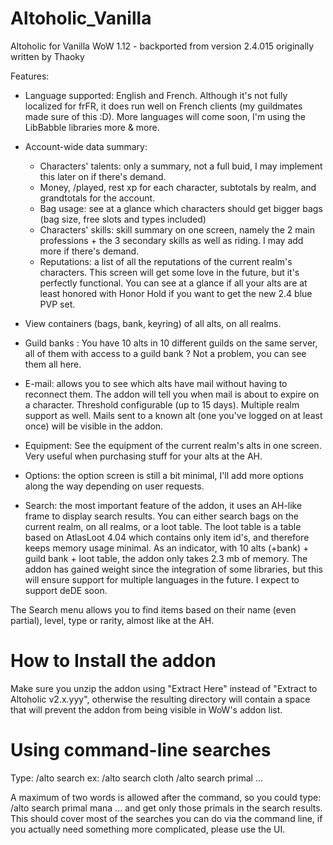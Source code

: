 # Altoholic_Vanilla
Altoholic for Vanilla WoW 1.12 - backported from version 2.4.015 originally written by Thaoky

Features:

- Language supported: English and French. Although it's not fully localized for frFR, it does run well on French clients (my guildmates made sure of this :D). More languages will come soon, I'm using the LibBabble libraries more & more.


- Account-wide data summary:
	- Characters' talents: only a summary, not a full buid, I may implement this later on if there's demand.
	- Money, /played, rest xp for each character, subtotals by realm, and grandtotals for the account.
	- Bag usage: see at a glance which characters should get bigger bags (bag size, free slots and types included)
	- Characters' skills: skill summary on one screen, namely the 2 main professions + the 3 secondary skills as well as riding. I may add more if there's demand.
	- Reputations: a list of all the reputations of the current realm's characters. This screen will get some love in the future, but it's perfectly functional. You can see at a glance if all your alts are at least honored with Honor Hold if you want to get the new 2.4 blue PVP set.

- View containers (bags, bank, keyring) of all alts, on all realms.

- Guild banks : You have 10 alts in 10 different guilds on the same server, all of them with access to a guild bank ?
Not a problem, you can see them all here.

- E-mail: allows you to see which alts have mail without having to reconnect them. The addon will tell you when mail is about to expire on a character. Threshold configurable (up to 15 days). Multiple realm support as well. Mails sent to a known alt (one you've logged on at least once) will be visible in the addon.

- Equipment: See the equipment of the current realm's alts in one screen. Very useful when purchasing stuff for your alts at the AH.

- Options: the option screen is still a bit minimal, I'll add more options along the way depending on user requests.

- Search: the most important feature of the addon, it uses an AH-like frame to display search results. You can either search bags on the current realm, on all realms, or a loot table.
The loot table is a table based on AtlasLoot 4.04 which contains only item id's, and therefore keeps memory usage minimal.
As an indicator, with 10 alts (+bank) + guild bank + loot table, the addon only takes 2.3 mb of memory. The addon has gained weight since the integration of some libraries, but this will ensure support for multiple languages in the future. I expect to support deDE soon.

The Search menu allows you to find items based on their name (even partial), level, type or rarity, almost like at the AH.

How to Install the addon
========================

Make sure you unzip the addon using "Extract Here" instead of "Extract to Altoholic v2.x.yyy", otherwise the resulting directory will contain a space that will prevent the addon from being visible in WoW's addon list.

Using command-line searches
===========================

Type: /alto search <item>
ex: 
/alto search cloth
/alto search primal
...

A maximum of two words is allowed after the command, so you could type:
/alto search primal mana 		... and get only those primals in the search results.
This should cover most of the searches you can do via the command line, if you actually need something more complicated, please use the UI.

